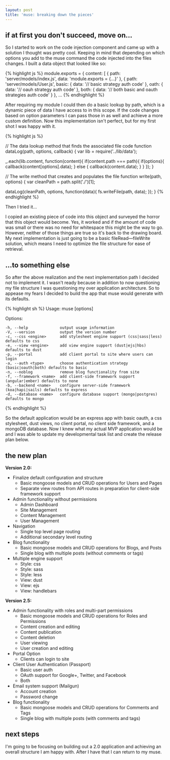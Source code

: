 ```yaml
---
layout: post
title: 'muse: breaking down the pieces'
---
```


## if at first you don't succeed, move on...

So I started to work on the code injection component and came up with a solution I thought was pretty cool. Keeping in mind that depending on which options you add to the muse command the code injected into the files changes. I built a data object that looked like so:

{% highlight js %}
module.exports = {
  content: [
    {
      path: 'server/models/index.js',
      data: 'module.exports = {...}'
    },
    {
      path: 'server/models/User.js',
      basic: {
        data: '// basic strategy auth code'
      },
      oath: {
        data: '// oauh strategy auth code'
      },
      both: {
        data: '// both basic and oauth strategies auth code'
      }
    },
    ...
{% endhighlight %}

<!--br-->

After requiring my module I could then do a basic lookup by path, which is a dynamic piece of data I have access to in this scope. If the code changes based on option parameters I can pass those in as well and achieve a more custom definition. Now this implementation isn't perfect, but for my first shot I was happy with it.

{% highlight js %}

// The data lookup method that finds the associated file code
function dataLog(path, options, callback) {
  var lib = require('../lib/data');

  _.each(lib.content, function(content){
    if(content.path === path){
      if(options){
        callback(content[options].data);
      } else {
        callback(content.data);
      }
    }
  });
}

// The write method that creates and populates the file
function write(path, options) {
  var cleanPath = path.split('./')[1];

  dataLog(cleanPath, options, function(data){
    fs.writeFile(path, data);
  });
}
{% endhighlight %}

Then I tried it... 

I copied an existing piece of code into this object and surveyed the horror that this object would become. Yes, it worked and if the amount of code was small or there was no need for whitespace this might be the way to go. However, neither of those things are true so it's back to the drawing board. My next implementation is just going to be a basic fileRead&mdash;fileWrite solution, which means I need to optimize the file structure for ease of retrieval. 

## ...to something else

So after the above realization and the next implementation path I decided not to implement it. I wasn't ready because in addition to now questioning my file structure I was questioning my over application architecture. So to appease my fears I decided to build the app that muse would generate with its defaults.

{% highlight sh %}
 Usage: muse [options]

  Options:

    -h, --help              output usage information
    -V, --version           output the version number
    -c, --css <engine>      add stylesheet engine support (css|sass|less) defaults to css
    -e, --view <engine>     add view engine support (dust|ejs|hbs) defaults to dust
    -p, --portal            add client portal to site where users can login
    -a, --auth <type>       choose authentication strategy (basic|oauth|both) defaults to basic
    -n, --noblog            remove blog functionality from site
    -f, --framework <name>  add client-side framework support (angular|ember) defaults to none
    -b, --backend <name>    configure server-side framework (koa|hapi|sails) defaults to express
    -d, --database <name>   configure database support (mongo|postgres) defaults to mongo
{% endhighlight %}

So the default application would be an express app with basic oauth, a css stylesheet, dust views, no client portal, no client side framework, and a mongoDB database. Now I knew what my actual MVP application would be and I was able to update my developmental task list and create the release plan below.

## the new plan 

**Version 2.0:**

* Finalize default configuration and structure
    * Basic mongoose models and CRUD operations for Users and Pages
    * Separate view routes from API routes in preparation for client-side framework support
* Admin functionality without permissions
    * Admin Dashboard
    * Site Management
    * Content Management
    * User Management
* Navigation
    * Single top level page routing
    * Additional secondary level routing
* Blog functionality
    * Basic mongoose models and CRUD operations for Blogs, and Posts
    * Single blog with multiple posts (without comments or tags)
* Multiple engine support
    * Style: css
    * Style: sass
    * Style: less
    * View: dust
    * View: ejs
    * View: handlebars

**Version 2.5:**

* Admin functionality with roles and multi-part permissions
    * Basic mongoose models and CRUD operations for Roles and Permissions
    * Content creation and editing
    * Content publication
    * Content deletion
    * User viewing
    * User creation and editing
* Portal Option
    * Clients can login to site
* Client User Authentication (Passport)
    * Basic user auth
    * OAuth support for Google+, Twitter, and Facebook
    * Both
* Email system support (Mailgun)
    * Account creation
    * Password change
* Blog functionality
    * Basic mongoose models and CRUD operations for Comments and Tags
    * Single blog with multiple posts (with comments and tags)

## next steps

I'm going to be focusing on building out a 2.0 application and achieving an overall structure I am happy with. After I have that I can return to my muse.

